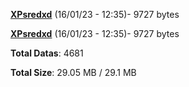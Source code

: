 [**XPsredxd**](/data/XPsredxd.txt) (16/01/23 - 12:35)- 9727 bytes

[**XPsredxd**](/data/XPsredxd.txt) (16/01/23 - 12:35)- 9727 bytes

**Total Datas**: 4681

**Total Size**: 29.05 MB / 29.1 MB
